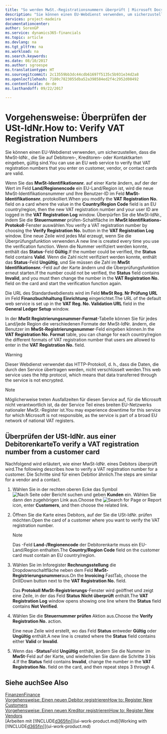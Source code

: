 ```yaml
---
title: "So werden MwSt.-Registrationsnummern überprüft | Microsoft Docs"
description: "Sie können einen EU-Webdienst verwenden, um sicherzustellen, dass die USt-IdNr., die Sie auf Debitoren-, Kreditoren- oder Kontaktkarten eingeben, gültig sind."
services: project-madeira
documentationcenter: 
author: SorenGP
ms.service: dynamics365-financials
ms.topic: article
ms.devlang: na
ms.tgt_pltfrm: na
ms.workload: na
ms.search.keywords: 
ms.date: 08/10/2017
ms.author: sgroespe
ms.translationtype: HT
ms.sourcegitcommit: 2c13559bb3dc44cdb61697f5135c5b931e34d2a8
ms.openlocfilehash: 7180c7823055dba52a398584ed2f4c2952d08492
ms.contentlocale: de-de
ms.lasthandoff: 09/22/2017

---
```

# <a name="how-to-verify-vat-registration-numbers"></a><span data-ttu-id="20fde-103">Vorgehensweise: Überprüfen der USt-IdNr.</span><span class="sxs-lookup"><span data-stu-id="20fde-103">How to: Verify VAT Registration Numbers</span></span>
<span data-ttu-id="20fde-104">Sie können einen EU-Webdienst verwenden, um sicherzustellen, dass die MwSt-IdNr., die Sie auf Debitoren-, Kreditoren- oder Kontaktkarten eingeben, gültig sind.</span><span class="sxs-lookup"><span data-stu-id="20fde-104">You can use an EU web service to verify that VAT registration numbers that you enter on customer, vendor, or contact cards are valid.</span></span>  

 <span data-ttu-id="20fde-105">Wenn Sie das **MwSt-Identifikationsnr.** auf einer Karte ändern, auf der der Wert im Feld **Land/Regionencode** ein EU-Land/Region ist, wird die neue MwSt-Identifikationsnummer und Ihre Benutzer-ID im Feld **MwSt-Identifikationsnr.** protokolliert.</span><span class="sxs-lookup"><span data-stu-id="20fde-105">When you modify the **VAT Registration No.** field on a card where the value in the **Country/Region Code** field is an EU country/region, then the new VAT registration number and your user ID are logged in the **VAT Registration Log** window.</span></span> <span data-ttu-id="20fde-106">Überpürfen Sie die MwSt-IdNr., indem Sie die **Steuernummer** prüfen-Schaltfläche im **MwSt Identifikations-Protokoll**-Fenster auswählen.</span><span class="sxs-lookup"><span data-stu-id="20fde-106">You verify a VAT registration number by choosing the **Verify Registration No.** button in the **VAT Registration Log** window.</span></span> <span data-ttu-id="20fde-107">Eine neue Zeile wird jedes Mal erzeugt, wenn Sie die Überprüfungsfunktion verwenden.</span><span class="sxs-lookup"><span data-stu-id="20fde-107">A new line is created every time you use the verification function.</span></span> <span data-ttu-id="20fde-108">Wenn die Nummer verifiziert werden konnte, enthält das **Status**-Feld **Gültig**.</span><span class="sxs-lookup"><span data-stu-id="20fde-108">If the number could be verified, the **Status** field contains **Valid**.</span></span> <span data-ttu-id="20fde-109">Wenn die Zahl nicht verifiziert werden konnte, enthält das **Status**-Feld **Ungültig**, und Sie müssen die Zahl im **MwSt Identifikationsnr.**-Feld auf der Karte ändern und die Überprüfungsfunktion erneut starten.</span><span class="sxs-lookup"><span data-stu-id="20fde-109">If the number could not be verified, the **Status** field contains **Invalid**, and you must then change the number in the **VAT Registration No.** field on the card and start the verification function again.</span></span>  

 <span data-ttu-id="20fde-110">Die URL des Standardwebdiensts wird im Feld **MwSt Reg. Nr Prüfung URL** im Feld **Finanzbuchhaltung Einrichtung** eingerichtet.</span><span class="sxs-lookup"><span data-stu-id="20fde-110">The URL of the default web service is set up in the **VAT Reg. No. Validation URL** field in the **General Ledger Setup** window.</span></span>  

 <span data-ttu-id="20fde-111">In der **MwSt Registrierungsnummer-Format**-Tabelle können Sie für jedes Land/jede Region die verschiedenen Formate der MwSt-IdNr. ändern, die Benutzer im **MwSt-Registrierungsnummer**-Feld eingeben können.</span><span class="sxs-lookup"><span data-stu-id="20fde-111">In the **VAT Registration No. Format** table, you can change for each country/region the different formats of VAT registration number that users are allowed to enter in the **VAT Registration No.** field.</span></span>  

> [!WARNING]  
>  <span data-ttu-id="20fde-112">Dieser Webdienst verwendet das HTTP-Protokoll, d. h., dass die Daten, die durch den Service übertragen werden, nicht verschlüsselt werden.</span><span class="sxs-lookup"><span data-stu-id="20fde-112">This web service uses the http protocol, which means that data transferred through the service is not encrypted.</span></span>  

> [!NOTE]  
>  <span data-ttu-id="20fde-113">Möglicherweise treten Ausfallzeiten für diesen Service auf, für die Microsoft nicht verantwortlich ist, da der Service Teil eines breiten EU-Netzwerks nationaler MwSt.-Register ist.</span><span class="sxs-lookup"><span data-stu-id="20fde-113">You may experience downtime for this service for which Microsoft is not responsible, as the service is part of a broad EU network of national VAT registers.</span></span>  

## <a name="to-verify-a-vat-registration-number-from-a-customer-card"></a><span data-ttu-id="20fde-114">Überprüfen der USt-IdNr. aus einer Debitorenkarte</span><span class="sxs-lookup"><span data-stu-id="20fde-114">To verify a VAT registration number from a customer card</span></span>  
<span data-ttu-id="20fde-115">Nachfolgend wird erläutert, wie einer MwSt-IdNr. eines Debitors überprüft wird.</span><span class="sxs-lookup"><span data-stu-id="20fde-115">The following describes how to verify a VAT registration number for a customer.</span></span> <span data-ttu-id="20fde-116">Die Schritte sind für einen Debitior ähnlich.</span><span class="sxs-lookup"><span data-stu-id="20fde-116">The steps are similar for a vendor and a contact.</span></span>   
1.  <span data-ttu-id="20fde-117">Wählen Sie in der rechten oberen Ecke das Symbol ![Nach Seite oder Bericht suchen](media/ui-search/search_small.png "Nach Seite oder Bericht suchen") und geben **Kunden** ein. Wählen Sie dann den zugehörigen Link aus.</span><span class="sxs-lookup"><span data-stu-id="20fde-117">Choose the ![Search for Page or Report](media/ui-search/search_small.png "Search for Page or Report icon") icon, enter **Customers**, and then choose the related link.</span></span>  

2.  <span data-ttu-id="20fde-118">Öffnen Sie die Karte eines Debitors, auf der Sie die USt-IdNr. prüfen möchten.</span><span class="sxs-lookup"><span data-stu-id="20fde-118">Open the card of a customer where you want to verify the VAT registration number.</span></span>  

    > [!NOTE]  
    >  <span data-ttu-id="20fde-119">Das -Feld **Land-/Regionencode** der Debitorenkarte muss ein EU-Land/Region enthalten.</span><span class="sxs-lookup"><span data-stu-id="20fde-119">The **Country/Region Code** field on the customer card must contain an EU country/region.</span></span>  
3.  <span data-ttu-id="20fde-120">Wählen Sie im Inforegister **Rechnungsstellung** die Dropdownschaltfläche neben dem Feld **MwSt-Registrierungsnummer**aus.</span><span class="sxs-lookup"><span data-stu-id="20fde-120">On the **Invoicing** FastTab, choose the DrillDown button next to the **VAT Registration No.** field.</span></span>  

    <span data-ttu-id="20fde-121">Das **Protokoll MwSt-Registrierungs**-Fenster wird geöffnet und zeigt eine Zeile, in der das Feld **Status** **Nicht überprüft** enthält.</span><span class="sxs-lookup"><span data-stu-id="20fde-121">The **VAT Registration Log** window opens showing one line where the **Status** field contains **Not Verified**.</span></span>  
4.  <span data-ttu-id="20fde-122">Wählen Sie die **Steuernummer prüfen** Aktion aus.</span><span class="sxs-lookup"><span data-stu-id="20fde-122">Choose the **Verify Registration No.** action.</span></span>  

     <span data-ttu-id="20fde-123">Eine neue Zeile wird erstellt, wo das Feld **Status** entweder **Gültig** oder **Ungültig** enthält.</span><span class="sxs-lookup"><span data-stu-id="20fde-123">A new line is created where the **Status** field contains either **Valid** or **Invalid**.</span></span>  
5.  <span data-ttu-id="20fde-124">Wenn das -**Status**Feld  **Ungültig** enthält, ändern Sie die Nummer im **MwSt**-Feld auf der Karte, und wiederholen Sie dann die Schritte 3 bis 4.</span><span class="sxs-lookup"><span data-stu-id="20fde-124">If the **Status** field contains **Invalid**, change the number in the **VAT Registration No.** field on the card, and then repeat steps 3 through 4.</span></span>  

## <a name="see-also"></a><span data-ttu-id="20fde-125">Siehe auch</span><span class="sxs-lookup"><span data-stu-id="20fde-125">See Also</span></span>  
[<span data-ttu-id="20fde-126">Finanzen</span><span class="sxs-lookup"><span data-stu-id="20fde-126">Finance</span></span>](finance.md)  
[<span data-ttu-id="20fde-127">Vorgehensweise: Einen neuen Debitor registrieren</span><span class="sxs-lookup"><span data-stu-id="20fde-127">How to: Register New Customers</span></span>](sales-how-register-new-customers.md)  
[<span data-ttu-id="20fde-128">Vorgehensweise: Einen neuen Kreditor registrieren</span><span class="sxs-lookup"><span data-stu-id="20fde-128">How to: Register New Vendors</span></span>](purchasing-how-register-new-vendors.md)  
<span data-ttu-id="20fde-129">[Arbeiten mit [!INCLUDE[d365fin](includes/d365fin_md.md)]](ui-work-product.md)</span><span class="sxs-lookup"><span data-stu-id="20fde-129">[Working with [!INCLUDE[d365fin](includes/d365fin_md.md)]](ui-work-product.md)</span></span>


